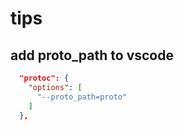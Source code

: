 # tips

## add proto_path to vscode
```json
  "protoc": {
    "options": [
      "--proto_path=proto"
    ]
  },
```
